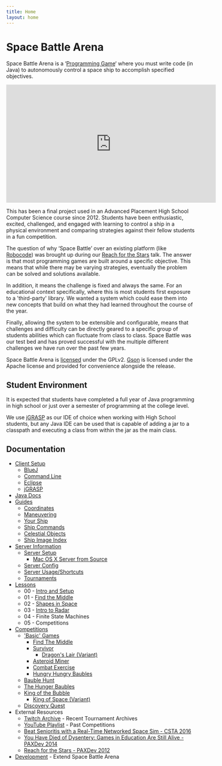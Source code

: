 ```yaml
---
title: Home
layout: home
---
```


Space Battle Arena
============

Space Battle Arena is a ‘[Programming Game](http://en.wikipedia.org/wiki/Programming_game)‘ where you must write code (in Java) to autonomously control a space ship to accomplish specified objectives.  

<iframe width="560" height="315" src="https://www.youtube.com/embed/dfMpFtCXoQM?controls=0&showinfo=0&rel=0&modestbranding=1" frameborder="0" allowfullscreen class="right"></iframe>

This has been a final project used in an Advanced Placement High School Computer Science course since 2012.  Students have been enthusiastic, excited, challenged, and engaged with learning to control a ship in a physical environment and comparing strategies against their fellow students in a fun competition.

The question of why ‘Space Battle’ over an existing platform (like [Robocode](http://robocode.sourceforge.net/)) was brought up during our [Reach for the Stars](http://www.mikeware.com/2012/09/reach-for-the-stars-educating-the-next-generation-using-games/) talk.  The answer is that most programming games are built around a specific objective.  This means that while there may be varying strategies, eventually the problem can be solved and solutions available.  

In addition, it means the challenge is fixed and always the same.  For an educational context specifically, where this is most students first exposure to a 'third-party' library.  We wanted a system which could ease them into new concepts that build on what they had learned throughout the course of the year.  

Finally, allowing the system to be extensible and configurable, means that challenges and difficulty can be directly geared to a specific group of students abilities which can fluctuate from class to class.  Space Battle was our test bed and has proved successful with the multiple different challenges we have run over the past few years.

Space Battle Arena is [licensed](https://github.com/Mikeware/SpaceBattleArena/blob/master/LICENSE) under the GPLv2.  [Gson](https://github.com/google/gson) is licensed under the Apache license and provided for convenience alongside the release.

Student Environment
-------------------------
It is expected that students have completed a full year of Java programming in high school or just over a semester of programming at the college level.

We use [jGRASP](http://www.jgrasp.org/) as our IDE of choice when working with High School students, but any Java IDE can be used that is capable of adding a jar to a classpath and executing a class from within the jar as the main class.

Documentation
------------------
* [Client Setup](client/index.html)
    * [BlueJ](client/BlueJ/index.html)
    * [Command Line](client/CmdLine/index.html)
    * [Eclipse](client/Eclipse/index.html)
    * [jGRASP](client/jGRASP/index.html)
* <a href="client/java_doc/" target="_blank">Java Docs</a>
* [Guides](client/guides/index.html)
    * [Coordinates](client/guides/space.html)
    * [Maneuvering](client/guides/maneuvering.html)
    * [Your Ship](client/guides/ship.html)
    * [Ship Commands](client/guides/commands.html)
    * [Celestial Objects](client/guides/objects.html)
    * [Ship Image Index](https://github.com/Mikeware/SpaceBattleArena/tree/master/SBA_Serv/GUI/Graphics/Ships)
* [Server Information](server/index.html)
    * [Server Setup](server/setup.html)
        * [Mac OS X Server from Source](https://github.com/Mikeware/SpaceBattleArena/blob/master/SBA_Serv/README.md)
    * [Server Config](server/config.html)
    * [Server Usage/Shortcuts](server/usage.html)
    * [Tournaments](server/tournaments.html)
* [Lessons](lessons/index.html)
    * 00 - [Intro and Setup](lessons/intro.html)
    * 01 - [Find the Middle](lessons/findthemiddle.html)
    * 02 - [Shapes in Space](lessons/shapes.html)
    * 03 - [Intro to Radar](lessons/radar.html)
    * 04 - Finite State Machines
    * 05 - Competitions
* [Competitions](games/index.html)
    * ['Basic' Games](games/basic.html)
        * [Find The Middle](games/findthemiddle.html)
        * [Survivor](games/survivor.html)
            * [Dragon's Lair (Variant)](games/survivor.html#dl)
        * [Asteroid Miner](games/asteroidminer.html)
        * [Combat Exercise](games/combatexercise.html)
    	* [Hungry Hungry Baubles](games/hungryhungrybaubles.html)
    * [Bauble Hunt](games/baublehunt.html)
    * [The Hunger Baubles](games/thehungerbaubles.html)
    * [King of the Bubble](games/kingofthebubble.html)
        * [King of Space (Variant)](games/kingofthebubble.html#kos)
    * [Discovery Quest](games/discoveryquest.html)
* External Resources
    * [Twitch Archive](https://www.twitch.tv/collections/a1gxFZRvzRXe_w) - Recent Tournament Archives
    * [YouTube Playlist](https://www.youtube.com/playlist?list=PL1DMX9HzuNPTiYpd1KslkAAsSY1yMrEgh) - Past Competitions
    * [Beat Senioritis with a Real-Time Networked Space Sim - CSTA 2016](https://www.youtube.com/watch?v=ZUBB8pRRgHI)
    * [You Have Died of Dysentery: Games in Education Are Still Alive - PAXDev 2014](http://www.mikeware.com/2014/08/you-have-died-of-dysentery-games-in-education-are-still-alive/)
    * [Reach for the Stars - PAXDev 2012](http://www.mikeware.com/2012/09/reach-for-the-stars-educating-the-next-generation-using-games/)
* [Development](dev/index.html) - Extend Space Battle Arena

